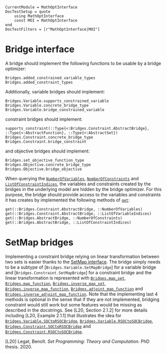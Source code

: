 ```@meta
CurrentModule = MathOptInterface
DocTestSetup = quote
    using MathOptInterface
    const MOI = MathOptInterface
end
DocTestFilters = [r"MathOptInterface|MOI"]
```

# Bridge interface

A bridge should implement the following functions to be usable by a bridge optimizer:
```@docs
Bridges.added_constrained_variable_types
Bridges.added_constraint_types
```
Additionally, variable bridges should implement:
```@docs
Bridges.Variable.supports_constrained_variable
Bridges.Variable.concrete_bridge_type
Bridges.Variable.bridge_constrained_variable
```
constraint bridges should implement:
```@docs
supports_constraint(::Type{<:Bridges.Constraint.AbstractBridge}, ::Type{<:AbstractFunction}, ::Type{<:AbstractSet})
Bridges.Constraint.concrete_bridge_type
Bridges.Constraint.bridge_constraint
```
and objective bridges should implement:
```@docs
Bridges.set_objective_function_type
Bridges.Objective.concrete_bridge_type
Bridges.Objective.bridge_objective
```

When querying the [`NumberOfVariables`](@ref), [`NumberOfConstraints`](@ref)
and [`ListOfConstraintIndices`](@ref), the variables and constraints created
by the bridges in the underlying model are hidden by the bridge optimizer.
For this purpose, the bridge should provide access to the variables and
constraints it has creates by implemented the following methods of
[`get`](@ref):
```@docs
get(::Bridges.Constraint.AbstractBridge, ::NumberOfVariables)
get(::Bridges.Constraint.AbstractBridge, ::ListOfVariableIndices)
get(::Bridges.AbstractBridge, ::NumberOfConstraints)
get(::Bridges.AbstractBridge, ::ListOfConstraintIndices)
```

# SetMap bridges

Implementing a constraint bridge relying on linear transformation between two
sets is easier thanks to the [SetMap interface](constraint_set_map).
The bridge simply needs to be a subtype of [`Bridges.Variable.SetMapBridge`]
for a variable bridge and [`Bridges.Constraint.SetMapBridge`] for a constraint
bridge and the linear transformation is represented with
[`Bridges.map_set`](@ref),
[`Bridges.map_function`](@ref),
[`Bridges.inverse_map_set`](@ref),
[`Bridges.inverse_map_function`](@ref),
[`Bridges.adjoint_map_function`](@ref) and
[`Bridges.inverse_adjoint_map_function`](@ref).
Note that the implementing last 4 methods is optional in the sense that if they
are not implemented, bridging constraint would still work but some features
would be missing as described in the docstrings.
See [L20, Section 2.1.2] for more details including [L20, Example 2.1.1] that
illustrates the idea for
[`Bridges.Variable.SOCtoRSOCBridge`](@ref),
[`Bridges.Variable.RSOCtoSOCBridge`](@ref),
[`Bridges.Constraint.SOCtoRSOCBridge`](@ref) and
[`Bridges.Constraint.RSOCtoSOCBridge`](@ref).

[L20] Legat, Benoît. *Set Programming: Theory and Computation*. PhD thesis. 2020.
